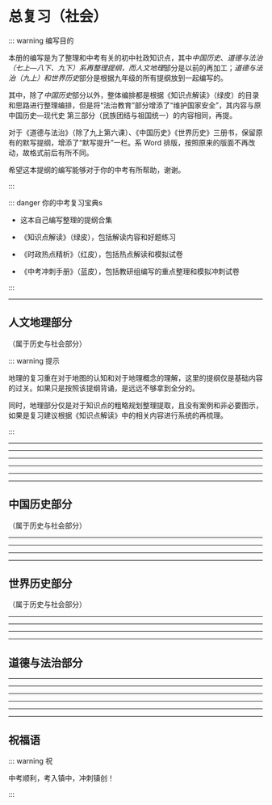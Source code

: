 # 总复习（社会）

::: warning 编写目的

本册的编写是为了整理和中考有关的初中社政知识点，其中*中国历史*、*道德与法治（七上—八下、九下）*系再整理提纲，而*人文地理*部分是以前的再加工；*道德与法治（九上）*和*世界历史*部分是根据九年级的所有提纲放到一起编写的。

其中，除了*中国历史*部分以外，整体编排都是根据《知识点解读》（绿皮）的目录和思路进行整理编排，但是将“法治教育”部分增添了“维护国家安全”，其内容与原中国历史—现代史 第三部分（民族团结与祖国统一）的内容相同，再提。

对于《道德与法治》（除了九上第六课）、《中国历史》《世界历史》三册书，保留原有的默写提纲，增添了“默写提升”一栏。系 Word 排版，按照原来的版面不再改动，故格式前后有所不同。

希望这本提纲的编写能够对于你的中考有所帮助，谢谢。

:::

::: danger 你的中考复习宝典s

- 这本自己编写整理的提纲合集

- 《知识点解读》（绿皮），包括解读内容和好题练习

- 《时政热点精析》（红皮），包括热点解读和模拟试卷

- 《中考冲刺手册》（蓝皮），包括教研组编写的重点整理和模拟冲刺试卷

:::

---

## 人文地理部分

（属于历史与社会部分）

::: warning 提示

地理的复习重在对于地图的认知和对于地理概念的理解，这里的提纲仅是基础内容的过关。如果只是按照该提纲背诵，是远远不够拿到全分的。

同时，地理部分仅是对于知识点的粗略规划整理提取，且没有案例和非必要图示，如果是复习建议根据《知识点解读》中的相关内容进行系统的再梳理。

:::

---

<!--@include: ./人文地理/第一部分 地理学习的工具与方法/index.md-->

---

<!--@include: ./人文地理/第二部分 中国疆域和行政区划/index.md-->

---

<!--@include: ./人文地理/第三部分 中国自然环境和人文环境的基本特征/index.md-->

---

<!--@include: ./人文地理/第四部分 共同面对人类面临的“PRED”问题/index.md-->

---

<!--@include: ./人文地理/第五部分 认识家乡——宁波（简称“甬”）/index.md-->

---

## 中国历史部分

（属于历史与社会部分）

---

<!--@include: ./中国历史/模块一 中国古代史/index.md-->

---

<!--@include: ./中国历史/模块二 中国近代史/index.md-->

---

<!--@include: ./中国历史/模块三 中国现代史/index.md-->

---

## 世界历史部分

（属于历史与社会部分）


---

<!--@include: ./世界历史/模块一 世界古代史/index.md-->

---

<!--@include: ./世界历史/模块二 世界近代史/index.md-->

---

<!--@include: ./世界历史/模块三 世界现代史/index.md-->

---

## 道德与法治部分

---

<!--@include: ./道德与法治/模块一 生命健康与道德教育/index.md-->

---

<!--@include: ./道德与法治/模块二 法治教育/index.md-->

---

<!--@include: ./道德与法治/模块三 国情教育/index.md-->

---

---

<!--@include: ./时政热点/index.md-->

---

<!--@include: ./附录/index.md-->


## 祝福语

::: warning 祝

中考顺利，考入镇中，冲刺镇创！

:::
